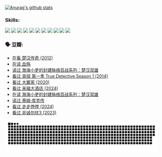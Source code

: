 
[![Anurag's github stats](https://github-readme-stats.vercel.app/api?username=w940853815)](https://github.com/anuraghazra/github-readme-stats)

### Skills:

<code><img height="32" src="https://cdn.jsdelivr.net/npm/simple-icons@v5/icons/python.svg"></code>
<code><img height="32" src="https://cdn.jsdelivr.net/npm/simple-icons@v5/icons/javascript.svg"></code>
<code><img height="32" src="https://cdn.jsdelivr.net/npm/simple-icons@v5/icons/django.svg"></code>
<code><img height="32" src="https://cdn.jsdelivr.net/npm/simple-icons@v5/icons/flask.svg"></code>
<code><img height="32" src="https://cdn.jsdelivr.net/npm/simple-icons@v5/icons/vuetify.svg"></code>
<code><img height="32" src="https://cdn.jsdelivr.net/npm/simple-icons@v5/icons/git.svg"></code>
<code><img height="32" src="https://cdn.jsdelivr.net/npm/simple-icons@v5/icons/docker.svg"></code>
<code><img height="32" src="https://cdn.jsdelivr.net/npm/simple-icons@v5/icons/postgresql.svg"></code>
<code><img height="32" src="https://cdn.jsdelivr.net/npm/simple-icons@v5/icons/elasticsearch.svg"></code>
<code><img height="32" src="https://cdn.jsdelivr.net/npm/simple-icons@v5/icons/macos.svg"></code>
<code><img height="32" src="https://cdn.jsdelivr.net/npm/simple-icons@v5/icons/linux.svg"></code>

### 🗣 豆瓣:

<!-- DOUBAN-ACTIVITIES:START -->
- [在看 楚汉传奇‎ (2012)](https://www.douban.com/people/136069238/status/4734155394/?_i=27518489)
- [在读 血殇](https://www.douban.com/people/136069238/status/4733755869/?_i=27518489)
- [读过 渤海小吏的封建脉络百战系列：楚汉双雄](https://www.douban.com/people/136069238/status/4733755519/?_i=27518489)
- [看过 真探 第一季 True Detective Season 1‎ (2014)](https://www.douban.com/people/136069238/status/4733073705/?_i=27518489)
- [看过 大赢家‎ (2020)](https://www.douban.com/people/136069238/status/4725658845/?_i=27518489)
- [看过 来福大酒店‎ (2024)](https://www.douban.com/people/136069238/status/4719785416/?_i=27518489)
- [在读 渤海小吏的封建脉络百战系列：楚汉双雄](https://www.douban.com/people/136069238/status/4700950146/?_i=27518489)
- [读过 蒂姆·库克传](https://www.douban.com/people/136069238/status/4700949869/?_i=27518489)
- [看过 走走停停‎ (2024)](https://www.douban.com/people/136069238/status/4684430230/?_i=27518489)
- [看过 非诚勿扰3‎ (2023)](https://www.douban.com/people/136069238/status/4676324100/?_i=27518489)
<!-- DOUBAN-ACTIVITIES:END -->


![Snake animation](https://raw.githubusercontent.com/w940853815/w940853815/output/github-contribution-grid-snake.svg)

<!--
**w940853815/w940853815** is a ✨ _special_ ✨ repository because its `README.md` (this file) appears on your GitHub profile.

Here are some ideas to get you started:

- 🔭 I’m currently working on ...
- 🌱 I’m currently learning ...
- 👯 I’m looking to collaborate on ...
- 🤔 I’m looking for help with ...
- 💬 Ask me about ...
- 📫 How to reach me: ...
- 😄 Pronouns: ...
- ⚡ Fun fact: ...
-->

